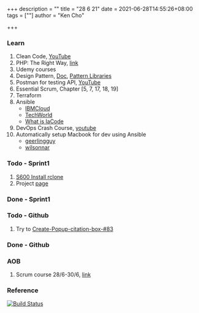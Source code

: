 +++
description = ""
title = "28 6 21"
date = 2021-06-28T14:55:26+08:00
tags = [""]
author = "Ken Cho"

+++  
### Learn
1. Clean Code, [YouTube](https://www.youtube.com/watch?v=7EmboKQH8lM)
2. PHP: The Right Way, [link](https://phptherightway.com/)
3. Udemy courses
4. Design Pattern, [Doc](https://designpatternsphp.readthedocs.io/en/latest/README.html), [Pattern Libraries](https://medium.com/@whatjackhasmade/pattern-libraries-abcc45c6144c)
5. Postman for testing API, [YouTube](https://www.freecodecamp.org/news/learn-how-to-use-postman-to-test-apis/)
6. Essential Scrum, Chapter [5, 7, 17, 18, 19]
7. Terraform
8. Ansible
    - [IBMCloud](https://www.youtube.com/watch?v=fHO1X93e4WA)
    - [TechWorld](https://www.youtube.com/watch?v=1id6ERvfozo)
    - [What is IaCode](https://www.youtube.com/watch?v=POPP2WTJ8es)
9. DevOps Crash Course, [youtube](https://www.youtube.com/watch?v=OXE2a8dqIAI)
10. Automatically setup Macbook for dev using Ansible  
      - [geerlingguy](https://github.com/geerlingguy/mac-dev-playbook)  
      - [wilsonnar](https://wilsonmar.github.io/ansible-mac-osx-setup/)   

### Todo - Sprint1
1. [S600 Install rclone](https://github.com/gigascience/gigadb-website/issues/682)
2. Project [page](https://github.com/kencho51/rclone-implementation.git)

### Done - Sprint1


### Todo - Github
1. Try to [Create-Popup-citation-box-#83](https://github.com/gigascience/gigadb-website/issues/83)

### Done - Github

### AOB
1. Scrum course 28/6-30/6, [link](https://www.hkpcacademy.org/2021/03/30/10011564-01-scrum-developer-with-devops-training/)

### Reference


[![Build Status](https://travis-ci.com/kencho51/gigathing.svg?branch=master)](https://travis-ci.com/kencho51/gigathing)

